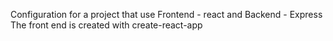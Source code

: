Configuration for a project that use Frontend - react and Backend - Express 
The front end is created with create-react-app